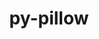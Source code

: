 ---
title: "py-pillow"
layout: cache
categories: [package, v0.20.2]
meta: {"versions": ["9.5.0"], "compilers": ["gcc@=11.1.0", "gcc@=11.4.0", "gcc@=7.5.0"], "oss": ["ubuntu18.04", "ubuntu20.04", "ubuntu22.04"], "platforms": ["linux"], "targets": ["ppc64le", "x86_64_v3"], "stacks": ["data-vis-sdk", "e4s", "e4s-power", "ml-linux-x86_64-cpu", "ml-linux-x86_64-cuda", "ml-linux-x86_64-rocm", "radiuss", "root"], "num_specs": 10, "num_specs_by_stack": {"root": 10, "radiuss": 1, "e4s-power": 2, "e4s": 2, "data-vis-sdk": 4, "ml-linux-x86_64-cuda": 1, "ml-linux-x86_64-rocm": 1, "ml-linux-x86_64-cpu": 1}}
spec_details: [{"hash": "2wu7muynrr3te5hrzjmfpnmtnlfl3a7l", "compiler": "gcc@=7.5.0", "versions": ["9.5.0"], "os": "ubuntu18.04", "platform": "linux", "target": "x86_64_v3", "variants": ["build_system=python_pip", "~freetype", "~imagequant", "+jpeg", "~jpeg2000", "~lcms", "~raqm", "~tiff", "~webp", "~xcb", "+zlib"], "stacks": ["root", "radiuss"], "size": "-", "tarball": "https://binaries.spack.io/v0.20.2/build_cache/linux-ubuntu18.04-x86_64_v3/gcc-7.5.0/py-pillow-9.5.0/linux-ubuntu18.04-x86_64_v3-gcc-7.5.0-py-pillow-9.5.0-2wu7muynrr3te5hrzjmfpnmtnlfl3a7l.spack"}, {"hash": "ysesfey3x27scmypi4c7wiculorodudx", "compiler": "gcc@=11.1.0", "versions": ["9.5.0"], "os": "ubuntu20.04", "platform": "linux", "target": "ppc64le", "variants": ["build_system=python_pip", "~freetype", "~imagequant", "+jpeg", "~jpeg2000", "~lcms", "~raqm", "~tiff", "~webp", "~xcb", "+zlib"], "stacks": ["e4s-power", "root"], "size": "-", "tarball": "https://binaries.spack.io/v0.20.2/build_cache/linux-ubuntu20.04-ppc64le/gcc-11.1.0/py-pillow-9.5.0/linux-ubuntu20.04-ppc64le-gcc-11.1.0-py-pillow-9.5.0-ysesfey3x27scmypi4c7wiculorodudx.spack"}, {"hash": "wnw3hl6mq7vli443coe5f3wd64sbkany", "compiler": "gcc@=11.1.0", "versions": ["9.5.0"], "os": "ubuntu20.04", "platform": "linux", "target": "ppc64le", "variants": ["build_system=python_pip", "~freetype", "~imagequant", "+jpeg", "~jpeg2000", "~lcms", "~raqm", "~tiff", "~webp", "~xcb", "+zlib"], "stacks": ["e4s-power", "root"], "size": "-", "tarball": "https://binaries.spack.io/v0.20.2/build_cache/linux-ubuntu20.04-ppc64le/gcc-11.1.0/py-pillow-9.5.0/linux-ubuntu20.04-ppc64le-gcc-11.1.0-py-pillow-9.5.0-wnw3hl6mq7vli443coe5f3wd64sbkany.spack"}, {"hash": "tbxgdruv3phvwk7v5divlbhcigizrn2v", "compiler": "gcc@=11.1.0", "versions": ["9.5.0"], "os": "ubuntu20.04", "platform": "linux", "target": "x86_64_v3", "variants": ["build_system=python_pip", "~freetype", "~imagequant", "+jpeg", "~jpeg2000", "~lcms", "~raqm", "~tiff", "~webp", "~xcb", "+zlib"], "stacks": ["e4s", "root"], "size": "-", "tarball": "https://binaries.spack.io/v0.20.2/build_cache/linux-ubuntu20.04-x86_64_v3/gcc-11.1.0/py-pillow-9.5.0/linux-ubuntu20.04-x86_64_v3-gcc-11.1.0-py-pillow-9.5.0-tbxgdruv3phvwk7v5divlbhcigizrn2v.spack"}, {"hash": "7apmlxdskczkho6gdeqgwgnwgay66ppv", "compiler": "gcc@=11.1.0", "versions": ["9.5.0"], "os": "ubuntu20.04", "platform": "linux", "target": "x86_64_v3", "variants": ["build_system=python_pip", "~freetype", "~imagequant", "+jpeg", "~jpeg2000", "~lcms", "~raqm", "~tiff", "~webp", "~xcb", "+zlib"], "stacks": ["root", "data-vis-sdk"], "size": "-", "tarball": "https://binaries.spack.io/v0.20.2/build_cache/linux-ubuntu20.04-x86_64_v3/gcc-11.1.0/py-pillow-9.5.0/linux-ubuntu20.04-x86_64_v3-gcc-11.1.0-py-pillow-9.5.0-7apmlxdskczkho6gdeqgwgnwgay66ppv.spack"}, {"hash": "7ree5ne5rw2yujm73qncctoo5a7ykfcv", "compiler": "gcc@=11.1.0", "versions": ["9.5.0"], "os": "ubuntu20.04", "platform": "linux", "target": "x86_64_v3", "variants": ["build_system=python_pip", "~freetype", "~imagequant", "+jpeg", "~jpeg2000", "~lcms", "~raqm", "~tiff", "~webp", "~xcb", "+zlib"], "stacks": ["root", "data-vis-sdk"], "size": "-", "tarball": "https://binaries.spack.io/v0.20.2/build_cache/linux-ubuntu20.04-x86_64_v3/gcc-11.1.0/py-pillow-9.5.0/linux-ubuntu20.04-x86_64_v3-gcc-11.1.0-py-pillow-9.5.0-7ree5ne5rw2yujm73qncctoo5a7ykfcv.spack"}, {"hash": "dvdzhkgics6wksykfaxsjhras7piaotg", "compiler": "gcc@=11.1.0", "versions": ["9.5.0"], "os": "ubuntu20.04", "platform": "linux", "target": "x86_64_v3", "variants": ["build_system=python_pip", "~freetype", "~imagequant", "+jpeg", "~jpeg2000", "~lcms", "~raqm", "~tiff", "~webp", "~xcb", "+zlib"], "stacks": ["root", "data-vis-sdk"], "size": "-", "tarball": "https://binaries.spack.io/v0.20.2/build_cache/linux-ubuntu20.04-x86_64_v3/gcc-11.1.0/py-pillow-9.5.0/linux-ubuntu20.04-x86_64_v3-gcc-11.1.0-py-pillow-9.5.0-dvdzhkgics6wksykfaxsjhras7piaotg.spack"}, {"hash": "azdkavc6pj62kawpfont6r67ulrdlu7o", "compiler": "gcc@=11.1.0", "versions": ["9.5.0"], "os": "ubuntu20.04", "platform": "linux", "target": "x86_64_v3", "variants": ["build_system=python_pip", "~freetype", "~imagequant", "+jpeg", "~jpeg2000", "~lcms", "~raqm", "~tiff", "~webp", "~xcb", "+zlib"], "stacks": ["e4s", "root"], "size": "-", "tarball": "https://binaries.spack.io/v0.20.2/build_cache/linux-ubuntu20.04-x86_64_v3/gcc-11.1.0/py-pillow-9.5.0/linux-ubuntu20.04-x86_64_v3-gcc-11.1.0-py-pillow-9.5.0-azdkavc6pj62kawpfont6r67ulrdlu7o.spack"}, {"hash": "ngiwc6gp2ivsk5b3gjgzgi4mzwvhuk4v", "compiler": "gcc@=11.1.0", "versions": ["9.5.0"], "os": "ubuntu20.04", "platform": "linux", "target": "x86_64_v3", "variants": ["build_system=python_pip", "~freetype", "~imagequant", "+jpeg", "~jpeg2000", "~lcms", "~raqm", "~tiff", "~webp", "~xcb", "+zlib"], "stacks": ["root", "data-vis-sdk"], "size": "-", "tarball": "https://binaries.spack.io/v0.20.2/build_cache/linux-ubuntu20.04-x86_64_v3/gcc-11.1.0/py-pillow-9.5.0/linux-ubuntu20.04-x86_64_v3-gcc-11.1.0-py-pillow-9.5.0-ngiwc6gp2ivsk5b3gjgzgi4mzwvhuk4v.spack"}, {"hash": "vnjwbafwhxqe7krt4dpsslvxq37loyn4", "compiler": "gcc@=11.4.0", "versions": ["9.5.0"], "os": "ubuntu22.04", "platform": "linux", "target": "x86_64_v3", "variants": ["build_system=python_pip", "~freetype", "~imagequant", "+jpeg", "~jpeg2000", "~lcms", "~raqm", "~tiff", "~webp", "~xcb", "+zlib"], "stacks": ["ml-linux-x86_64-cuda", "ml-linux-x86_64-rocm", "root", "ml-linux-x86_64-cpu"], "size": "-", "tarball": "https://binaries.spack.io/v0.20.2/build_cache/linux-ubuntu22.04-x86_64_v3/gcc-11.4.0/py-pillow-9.5.0/linux-ubuntu22.04-x86_64_v3-gcc-11.4.0-py-pillow-9.5.0-vnjwbafwhxqe7krt4dpsslvxq37loyn4.spack"}]
---